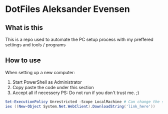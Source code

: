 # DotFiles Aleksander Evensen

## What is this
This is a repo used to automate the PC setup process with my preffered settings and tools / programs


## How to use
When setting up a new computer: 
1. Start PowerShell as Administrator
2. Copy paste the code under this section
3. Accept all if necessery
PS: Do not run if you don't trust me. ;)

```ps1
Set-ExecutionPolicy Unrestricted -Scope LocalMachine # Can change the scope to Process if you only want the policy to run for the current process
iex ((New-Object System.Net.WebClient).DownloadString('link_here'))
```